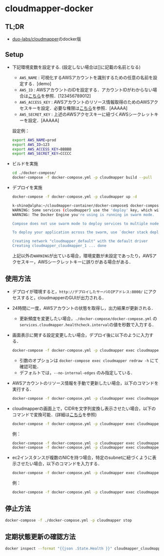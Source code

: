 # cloudmapper-docker

## TL;DR

* [duo-labs/cloudmapper](https://github.com/duo-labs/cloudmapper)のdocker版

## Setup

* 下記環境変数を設定する. (設定しない場合は[]に記載の名前となる)
  * `AWS_NAME` : 可視化するAWSアカウントを識別するための任意の名前を設定する．[demo]
  * `AWS_ID` : AWSアカウントのIDを設定する．アカウントIDがわからない場合は[こちら](https://docs.aws.amazon.com/IAM/latest/UserGuide/console_account-alias.html)を参照．[123456789012]
  * `AWS_ACCESS_KEY` : AWSアカウントのリソース情報取得のためのAWSアクセスキーを設定．必要な権限は[こちら](https://github.com/duo-labs/cloudmapper#aws-privileges-required)を参照．[AAAAA]
  * `AWS_SECRET_KEY` : 上述のAWSアクセスキーに紐づくAWSシークレットキーを設定．[AAAAA]

  設定例：
  ```bash
  export AWS_NAME=prod
  export AWS_ID=123
  export AWS_ACCESS_KEY=BBBBB
  export AWS_SECRET_KEY=CCCCC
  ```
* ビルドを実施
  ```bash
  cd ./docker-compose/
  docker-compose -f docker-compose.yml -p cloudmapper build --pull
  ```
* デプロイを実施
  ```bash
  docker-compose -f docker-compose.yml -p cloudmapper up -d
  ```

  ```bash
  k-shino@alpha:~/cloudmapper-container/docker-compose$ docker-compose -f docker-compose.yml -p cloudmapper up -d
  WARNING: Some services (cloudmapper) use the 'deploy' key, which will be ignored. Compose does not support 'deploy' configuration - use `docker stack deploy` to deploy to a swarm.
  WARNING: The Docker Engine you're using is running in swarm mode.
  
  Compose does not use swarm mode to deploy services to multiple nodes in a swarm. All containers will be scheduled on the current node.
  
  To deploy your application across the swarm, use `docker stack deploy`.
  
  Creating network "cloudmapper_default" with the default driver
  Creating cloudmapper_cloudmapper_1 ... done
  ```

  上記以外の`WARNING`が出ている場合，環境変数が未設定であったり，AWSアクセスキー，AWSシークレットキーに誤りがある場合がある．

## 使用方法

* デプロイが環境すると，`http://デプロイしたサーバのIPアドレス:8000/` にアクセスすると，cloudmapperのGUIが出力される．
* 24時間に一度，AWSアカウントの状態を取得し，出力結果が更新される．
  * 更新頻度を変更したい場合，`./docker-compose/docker-compose.yml` の `services.cloudmapper.healthcheck.interval`の値を秒数で入力する．
* 画面表示に関する設定変更したい場合，デプロイ後に以下のように入力する．
  ```bash
  docker-compose -f docker-compose.yml -p cloudmapper exec cloudmapper redraw --vpc-names test --regions ap-northeast-1 --internal-edges
  ```
  * 引数のオプションは `docker-compose exec cloudmapper redraw -h` にて確認可能．
  * デフォルトでは，`--no-internal-edges` のみ指定している．
* AWSアカウントのリソース情報を手動で更新したい場合，以下のコマンドを実行する．
  ```bash
  docker-compose -f docker-compose.yml -p cloudmapper exec cloudmapper recollect
  ```
* cloudmapperの画面上で，CIDRを文字列変換し表示させたい場合，以下のコマンドで変換可能．(詳細は[こちら](https://github.com/duo-labs/cloudmapper#option-2-generate-config-file)を参照)
  ```bash
  docker-compose -f docker-compose.yml -p cloudmapper exec cloudmapper cidr [add|remove] CIDR 表示させたい名称
  ```

  例：
  ```bash
  docker-compose -f docker-compose.yml -p cloudmapper exec cloudmapper cidr add 1.1.1.1/32 hoge
  docker-compose -f docker-compose.yml -p cloudmapper exec cloudmapper cidr remove 1.1.1.1/32
  ```
* ec2インスタンスが複数のNICを持つ場合，特定のsubnetに紐づくように表示させたい場合，以下のコマンドを入力する．
  ```bash
  docker-compose -f docker-compose.yml -p cloudmapper exec cloudmapper draw_subnet サブネット名
  ```
  
  例：
  ```bash
  docker-compose -f docker-compose.yml -p cloudmapper exec cloudmapper draw_subnet c-plane
  ```
  
## 停止方法
```bash
docker-compose -f ./docker-compose.yml -p cloudmapper stop
```

## 定期状態更新の確認方法
```bash
docker inspect --format "{{json .State.Health }}" cloudmapper_cloudmapper_1 | jq .
```
